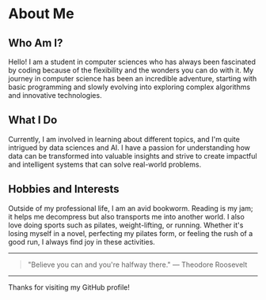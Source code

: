 # About Me

## Who Am I?
Hello! I am a student in computer sciences who has always been fascinated by coding because of the flexibility and the wonders you can do with it.
My journey in computer science has been an incredible adventure, starting with basic programming and slowly evolving into exploring complex algorithms and innovative technologies.


## What I Do
Currently, I am involved in learning about different topics, and I'm quite intrigued by data sciences and AI. I have a passion for understanding how data can be transformed into valuable insights and strive to create impactful and intelligent systems that can solve real-world problems.

## Hobbies and Interests
Outside of my professional life, I am an avid bookworm. Reading is my jam; it helps me decompress but also transports me into another world. I also love doing sports such as pilates, weight-lifting, or running. Whether it's losing myself in a novel, perfecting my pilates form, or feeling the rush of a good run, I always find joy in these activities.

---

> "Believe you can and you're halfway there." — Theodore Roosevelt

---

Thanks for visiting my GitHub profile!
